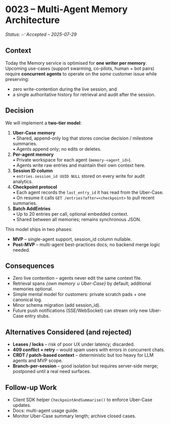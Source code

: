 # 0023 – Multi-Agent Memory Architecture

*Status: ✅ Accepted – 2025-07-29*

## Context
Today the Memory service is optimised for **one writer per memory**.  
Upcoming use-cases (support swarming, co-pilots, human + bot pairs) require **concurrent agents** to operate on the *same* customer issue while preserving:

* zero write-contention during the live session, and
* a single authoritative history for retrieval and audit after the session.

## Decision
We will implement a **two-tier model**:

1. **Uber-Case memory**  
   • Shared, append-only log that stores concise decision / milestone summaries.  
   • Agents append only; no edits or deletes.
2. **Per-agent memory**  
   • Private workspace for each agent (`memory-<agent_id>`).  
   • Agents write raw entries and maintain their own context here.
3. **Session ID column**  
   • `entries.session_id UUID NULL` stored on every write for audit analytics.
4. **Checkpoint protocol**  
   • Each agent records the `last_entry_id` it has read from the Uber-Case.  
   • On resume it calls `GET /entries?after=<checkpoint>` to pull recent summaries.
5. **Batch AddEntries**  
   • Up to 20 entries per call, optional embedded context.  
   • Shared between all memories; remains synchronous JSON.

This model ships in two phases:

* **MVP** – single-agent support, session_id column nullable.  
* **Post-MVP** – multi-agent best-practices docs; no backend merge logic needed.

## Consequences
* Zero live contention – agents never edit the same context file.  
* Retrieval spans *{own memory ∪ Uber-Case}* by default; additional memories optional.  
* Simple mental model for customers: private scratch pads + one canonical log.  
* Minor schema migration (add session_id).  
* Future push notifications (SSE/WebSocket) can stream only new Uber-Case entry stubs.

## Alternatives Considered (and rejected)
* **Leases / locks** – risk of poor UX under latency; discarded.  
* **409 conflict + retry** – would spam users with errors in concurrent chats.  
* **CRDT / patch-based context** – deterministic but too heavy for LLM agents and MVP scope.  
* **Branch-per-session** – good isolation but requires server-side merge; postponed until a real need surfaces.

## Follow-up Work
* Client SDK helper `CheckpointAndSummarise()` to enforce Uber-Case updates.  
* Docs: multi-agent usage guide.  
* Monitor Uber-Case summary length; archive closed cases. 